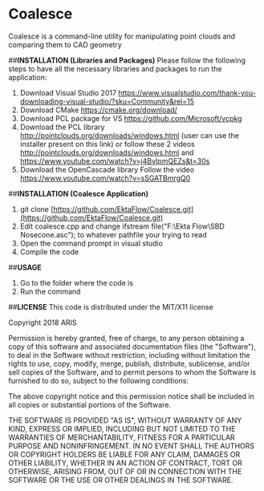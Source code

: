 # Coalesce
Coalesce is a command-line utility for manipulating point clouds and comparing them to CAD geometry

##**INSTALLATION (Libraries and Packages)**
Please follow the following steps to have all the necessary libraries and packages to run the application:
1)	Download Visual Studio 2017
https://www.visualstudio.com/thank-you-downloading-visual-studio/?sku=Community&rel=15
2)	Download CMake
https://cmake.org/download/ 
3)	Download PCL package for VS
https://github.com/Microsoft/vcpkg
4)	Download the PCL library
http://pointclouds.org/downloads/windows.html (user can use the installer present on this link)
or follow these 2 videos http://pointclouds.org/downloads/windows.html and https://www.youtube.com/watch?v=j4BvIpmQEZs&t=30s 
5)	Download the OpenCascade library 
Follow the video https://www.youtube.com/watch?v=sSGATBmrgQ0 

##**INSTALLATION (Coalesce Application)**
1. git clone [https://github.com/EktaFlow/Coalesce.git](https://github.com/EktaFlow/Coalesce.git) 
2. Edit coalesce.cpp and change  ifstream file("F:\Ekta Flow\SBD Nosecone.asc"); to whatever pathfile your trying to read
3. Open the command prompt in visual studio
4. Compile the code

##**USAGE**

1.  Go to the folder where the code is
2. Run the command


##**LICENSE**
This code is distributed under the MIT/X11 license

Copyright 2018 ARIS

Permission is hereby granted, free of charge, to any person obtaining a copy of this software and associated documentation files (the "Software"), to deal in the Software without restriction, including without limitation the rights to use, copy, modify, merge, publish, distribute, sublicense, and/or sell copies of the Software, and to permit persons to whom the Software is furnished to do so, subject to the following conditions:

The above copyright notice and this permission notice shall be included in all copies or substantial portions of the Software.

THE SOFTWARE IS PROVIDED "AS IS", WITHOUT WARRANTY OF ANY KIND, EXPRESS OR IMPLIED, INCLUDING BUT NOT LIMITED TO THE WARRANTIES OF MERCHANTABILITY, FITNESS FOR A PARTICULAR PURPOSE AND NONINFRINGEMENT. IN NO EVENT SHALL THE AUTHORS OR COPYRIGHT HOLDERS BE LIABLE FOR ANY CLAIM, DAMAGES OR OTHER LIABILITY, WHETHER IN AN ACTION OF CONTRACT, TORT OR OTHERWISE, ARISING FROM, OUT OF OR IN CONNECTION WITH THE SOFTWARE OR THE USE OR OTHER DEALINGS IN THE SOFTWARE.



